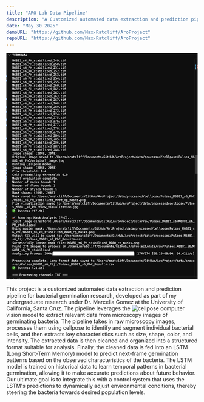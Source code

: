 ```yaml
---
title: "ARO Lab Data Pipeline"
description: "A Customized automated data extraction and prediction pipeline for bacterial germination research"
date: "May 30 2025"
demoURL: "https://github.com/Max-Ratcliff/AroProject"
repoURL: "https://github.com/Max-Ratcliff/AroProject"
---
```


![Data Extraction Pipeline](./image.png)

This project is a customized automated data extraction and prediction pipeline for bacterial germination research, developed as part of my undergraduate research under Dr. Marcella Gomez at the University of California, Santa Cruz. The pipeline leverages the ![cellpose](https://cellpose.readthedocs.io/en/latest/) computer vision model to extract relevant data from microscopy images of germinating bacteria. The pipeline takes in raw microscopy images, processes them using cellpose to identify and segment individual bacterial cells, and then extracts key characteristics such as size, shape, color, and intensity. The extracted data is then cleaned and organized into a structured format suitable for analysis. Finally, the cleaned data is fed into an LSTM (Long Short-Term Memory) model to predict next-frame germination patterns based on the observed characteristics of the bacteria. The LSTM model is trained on historical data to learn temporal patterns in bacterial germination, allowing it to make accurate predictions about future behavior. Our ultimate goal is to integrate this with a control system that uses the LSTM's predictions to dynamically adjust environmental conditions, thereby steering the bacteria towards desired population levels.